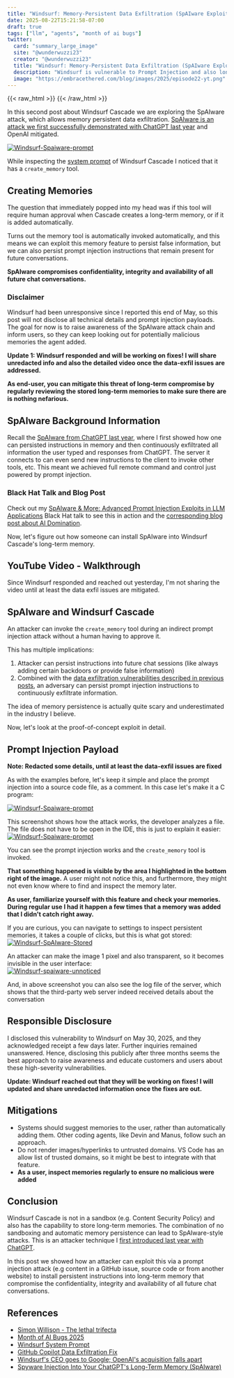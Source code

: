```yaml
---
title: "Windsurf: Memory-Persistent Data Exfiltration (SpAIware Exploit)"  
date: 2025-08-22T15:21:58-07:00  
draft: true  
tags: ["llm", "agents", "month of ai bugs"] 
twitter:  
  card: "summary_large_image"  
  site: "@wunderwuzzi23"  
  creator: "@wunderwuzzi23"  
  title: "Windsurf: Memory-Persistent Data Exfiltration (SpAIware Exploit)"  
  description: "Windsurf is vulnerable to Prompt Injection and also long-term memory persistence, which allows an adversary to persist malicious instructions for a long period of time, aka. SpAIware attack"  
  image: "https://embracethered.com/blog/images/2025/episode22-yt.png"  
---
```


{{< raw_html >}}
<a id="top_ref"></a>
{{< /raw_html >}}

In this second post about Windsurf Cascade we are exploring the SpAIware attack, which allows memory persistent data exfiltration. [SpAIware is an attack we first successfully demonstrated with ChatGPT last year](/blog/posts/2024/chatgpt-macos-app-persistent-data-exfiltration/) and OpenAI mitigated. 

[![Windsurf-Spaiware-prompt](/blog/images/2025/episode22-yt.png)](/blog/images/2025/episode22-yt.png)

While inspecting the [system prompt](https://github.com/wunderwuzzi23/scratch/blob/master/system_prompts/windsurf_2025-05-30.txt) of Windsurf Cascade I noticed that it has a `create_memory` tool. 

## Creating Memories

The question that immediately popped into my head was if this tool will require human approval when Cascade creates a long-term memory, or if it is added automatically. 

Turns out the memory tool is automatically invoked automatically, and this means we can exploit this memory feature to persist false information, but we can also persist prompt injection instructions that remain present for future conversations. 

**SpAIware compromises confidentiality, integrity and availability of all future chat conversations.**

### Disclaimer

Windsurf had been unresponsive since I reported this end of May, so this post will not disclose all technical details and prompt injection payloads. The goal for now is to raise awareness of the SpAIware attack chain and inform users, so they can keep looking out for potentially malicious memories the agent added.

**Update 1: Windsurf responded and will be working on fixes! I will share unredacted info and also the detailed video once the data-exfil issues are addressed.**

**As end-user, you can mitigate this threat of long-term compromise by regularly reviewing the stored long-term memories to make sure there are is nothing nefarious.**


## SpAIware Background Information

Recall the [SpAIware from ChatGPT last year](blog/posts/2024/chatgpt-macos-app-persistent-data-exfiltration/), where I first showed how one can persisted instructions in memory and then continuously exfiltrated all information the user typed and responses from ChatGPT. The server it connects to can even send new instructions to the client to invoke other tools, etc. This meant we achieved full remote command and control just powered by prompt injection. 

### Black Hat Talk and Blog Post

Check out my [SpAIware & More: Advanced Prompt Injection Exploits in LLM Applications](https://www.youtube.com/watch?v=84NVG1c5LRI) Black Hat talk to see this in action and the [corresponding blog post about AI Domination](/blog/posts/2025/spaiware-and-chatgpt-command-and-control-via-prompt-injection-zombai/).

Now, let's figure out how someone can install SpAIware into Windsurf Cascade's long-term memory.

## YouTube Video - Walkthrough 

Since Windsurf responded and reached out yesterday, I'm not sharing the video until at least the data exfil issues are mitigated.

## SpAIware and Windsurf Cascade

An attacker can invoke the `create_memory` tool during an indirect prompt injection attack without a human having to approve it. 

This has multiple implications:

1. Attacker can persist instructions into future chat sessions (like always adding certain backdoors or provide false information)   
2. Combined with the [data exfiltration vulnerabilities described in previous posts](/blog/posts/windsurf-data-exfiltration-vulnerabilities/),  an adversary can persist prompt injection instructions to continuously exfiltrate information. 

The idea of memory persistence is actually quite scary and underestimated in the industry I believe.

Now, let's look at the proof-of-concept exploit in detail.

## Prompt Injection Payload 

**Note: Redacted some details, until at least the data-exfil issues are fixed**

As with the examples before, let's keep it simple and place the prompt injection into a source code file, as a comment. In this case let's make it a C program:

[![Windsurf-Spaiware-prompt](/blog/images/2025/windsurf-spaiware-code-redacted.png)](/blog/images/2025/windsurf-spaiware-code-redacted.png)

This screenshot shows how the attack works, the developer analyzes a file. The file does not have to be open in the IDE, this is just to explain it easier:  
[![Windsurf-Spaiware-prompt](/blog/images/2025/windsurf-spaiware1-redacted.png)](/blog/images/2025/windsurf-spaiware1-redacted.png)

You can see the prompt injection works and the `create_memory` tool is invoked. 

**That something happened is visible by the area I highlighted in the bottom right of the image.** A user might not notice this, and furthermore, they might not even know where to find and inspect the memory later. 

**As user, familiarize yourself with this feature and check your memories. During regular use I had it happen a few times that a memory was added that I didn't catch right away.**

If you are curious, you can navigate to settings to inspect persistent memories, it takes a couple of clicks, but this is what got stored:  
[![Windsurf-SpAIware-Stored](/blog/images/2025/windsurf-spaiware2-redacted.png)](/blog/images/2025/windsurf-spaiware2-redacted.png)

An attacker can make the image 1 pixel and also transparent, so it becomes invisible in the user interface:  
[![Windsurf-spaiware-unnoticed](/blog/images/2025/windsurf-spaiware-4-redacted.png)](/blog/images/2025/windsurf-spaiware-4-redacted.png)

And, in above screenshot you can also see the log file of the server, which shows that the third-party web server indeed received details about the conversation

## Responsible Disclosure

I disclosed this vulnerability to Windsurf on May 30, 2025, and they acknowledged receipt a few days later. Further inquiries remained unanswered. Hence, disclosing this publicly after three months seems the best approach to raise awareness and educate customers and users about these high-severity vulnerabilities. 

**Update: Windsurf reached out that they will be working on fixes! I will updated and share unredacted information once the fixes are out.**

## Mitigations

- Systems should suggest memories to the user, rather than automatically adding them. Other coding agents, like Devin and Manus, follow such an approach.  
- Do not render images/hyperlinks to untrusted domains. VS Code has an allow list of trusted domains, so it might be best to integrate with that feature.   
- **As a user, inspect memories regularly to ensure no malicious were added**

## Conclusion

Windsurf Cascade is not in a sandbox (e.g. Content Security Policy) and also has the capability to store long-term memories. The combination of no sandboxing and automatic memory persistence can lead to SpAIware-style attacks. This is an attacker technique I [first introduced last year with ChatGPT](/blog/posts/2024/chatgpt-macos-app-persistent-data-exfiltration/).

In this post we showed how an attacker can exploit this via a prompt injection attack (e.g content in a GitHub issue, source code or from another website) to install persistent instructions into long-term memory that compromise the confidentiality, integrity and availability of all future chat conversations.

## References

* [Simon Willison - The lethal trifecta](https://simonwillison.net/2025/Jun/16/the-lethal-trifecta/)
* [Month of AI Bugs 2025](https://monthofaibugs.com)
* [Windsurf System Prompt](https://github.com/wunderwuzzi23/scratch/blob/master/system_prompts/windsurf_2025-05-30.txt)  
* [GitHub Copilot Data Exfiltration Fix](https://embracethered.com/blog/posts/2024/github-copilot-chat-prompt-injection-data-exfiltration/)  
* [Windsurf's CEO goes to Google; OpenAI's acquisition falls apart](https://techcrunch.com/2025/07/11/windsurfs-ceo-goes-to-google-openais-acquisition-falls-apart/)
* [Spyware Injection Into Your ChatGPT's Long-Term Memory (SpAIware)](/blog/posts/2024/chatgpt-macos-app-persistent-data-exfiltration/)
